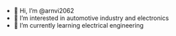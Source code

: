 - 👋 Hi, I’m @arnvi2062
- 👀 I’m interested in automotive industry and electronics
- 🌱 I’m currently learning electrical engineering

<!---
arnvi2062/arnvi2062 is a ✨ special ✨ repository because its `README.md` (this file) appears on your GitHub profile.
You can click the Preview link to take a look at your changes.
--->
